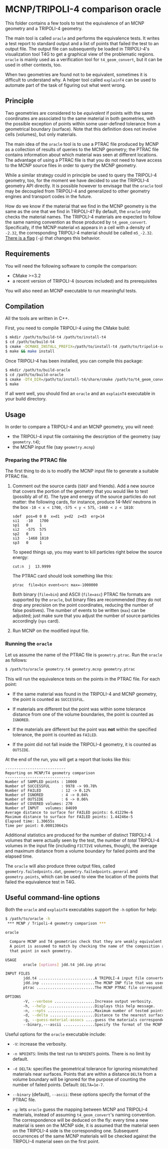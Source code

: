 MCNP/TRIPOLI-4 comparison oracle
================================

This folder contains a few tools to test the equivalence of an MCNP geometry
and a TRIPOLI-4 geometry.

The main tool is called `oracle` and performs the equivalence tests. It writes
a test report to standard output and a list of points that failed the test to
an output file. The output file can subsequently be loaded in TRIPOLI-4's
visualization tool T4G to get a graphical view of the problematic regions.
`oracle` is mainly used as a verification tool for `t4_geom_convert`, but it
can be used in other contexts, too.

When two geometries are found not to be equivalent, sometimes it is difficult
to understand why. A helper tool called `explainT4` can be used to automate
part of the task of figuring out what went wrong.


Principle
---------

Two geometries are considered to be *equivalent* if points with the same
coordinates are associated to the same material in both geometries, with the
possible exception of points within some user-defined tolerance from a
geometrical boundary (surface). Note that this definition does not involve
cells (volumes), but only materials.

The main idea of the `oracle` tool is to use a PTRAC file produced by MCNP as
a collection of results of queries to the MCNP geometry; the PTRAC file
contains information about which material was seen at different locations.  The
advantage of using a PTRAC file is that you do not need to have access to the
MCNP source files in order to query the MCNP geometry.

While a similar strategy could in principle be used to query the TRIPOLI-4
geometry, too, for the moment we have decided to use the TRIPOLI-4 geometry API
directly. It is possible however to envisage that the `oracle` tool may be
decoupled from TRIPOLI-4 and generalized to other geometry engines and
transport codes in the future.

How do we know if the material that we find in the MCNP geometry is the same as
the one that we find in TRIPOLI-4? By default, the `oracle` only checks the
material names. The TRIPOLI-4 materials are expected to follow the same naming
convention as those produced by `t4_geom_convert`. Specifically, if the MCNP
material `m5` appears in a cell with a density of `-2.32`, the corresponding
TRIPOLI-4 material should be called `m5_-2.32`. [There is a
flag](#useful-command-line-options) (`-g`) that changes this behavior.


Requirements
------------

You will need the following software to compile the comparison:

* CMake >=3.2
* a recent version of TRIPOLI-4 (sources included) and its prerequisites

You will also need an MCNP executable to run meaningful tests.


Compilation
-----------

All the tools are written in C++.

First, you need to compile TRIPOLI-4 using the CMake build:

```bash
$ mkdir /path/to/build-t4 /path/to/install-t4
$ cd /path/to/build-t4
$ cmake -DCMAKE_INSTALL_PREFIX=/path/to/install-t4 /path/to/tripoli4-sources
$ make && make install
```

Once TRIPOLI-4 has been installed, you can compile this package:

```bash
$ mkdir /path/to/build-oracle
$ cd /path/to/build-oracle
$ cmake -DT4_DIR=/path/to/install-t4/share/cmake /path/to/t4_geom_convert/Oracle
$ make
```

If all went well, you should find an `oracle` and an `explainT4` executable in
your build directory.


Usage
-----

In order to compare a TRIPOLI-4 and an MCNP geometry, you will need:

* the TRIPOLI-4 input file containing the description of the geometry (say
  `geometry.t4`);
* the MCNP input file (say `geometry.mcnp`)

### Preparing the PTRAC file

The first thing to do is to modify the MCNP input file to generate a suitable
PTRAC file.

1. Comment out the source cards (`SDEF` and friends). Add a new source that
   covers the portion of the geometry that you would like to test (possibly all
   of it). The type and energy of the source particles do not matter: the
   following cards, for instance, produce 14-MeV neutrons in the box `-10 < x <
   1700`, `-575 < y < 575`, `-1460 < z < 1810`:

   ```
   sdef  pos=0 0 0  x=d1  y=d2  z=d3  erg=14
   si1   -10   1700
   sp1   0     1
   si2   -575  575
   sp2   0     1
   si3   -1460 1810
   sp3   0     1
   ```
  
   To speed things up, you may want to kill particles right below the source
   energy:
  
   ```
   cut:n  j  13.9999
   ```
  
   The PTRAC card should look something like this:
  
   ```
   ptrac  file=bin event=src max=-1000000
   ```
  
   Both binary (`file=bin`) and ASCII (`file=asc`) PTRAC file formats are
   supported by the `oracle`, but binary files are recommended (they do not
   drop any precision on the point coordinates, reducing the number of false
   positives). The number of events to be written (`max`) can be adjusted; just
   make sure that you adjust the number of source particles accordingly (`nps`
   card).

2. Run MCNP on the modified input file.


### Running the `oracle`

Let us assume the name of the PTRAC file is `geometry.ptrac`.  Run the `oracle`
as follows:

```bash
$ /path/to/oracle geometry.t4 geometry.mcnp geometry.ptrac
```

This will run the equivalence tests on the points in the PTRAC file. For each
point:

* If the same material was found in the TRIPOLI-4 and MCNP geometry, the point
  is counted as `SUCCESSFUL`.

* If materials are different but the point was within some tolerance distance
  from one of the volume boundaries, the point is counted as `IGNORED`.

* If the materials are different but the point was **not** within the specified
  tolerance, the point is counted as `FAILED`.

* If the point did not fall inside the TRIPOLI-4 geometry, it is counted as
  `OUTSIDE`.

At the end of the run, you will get a report that looks like this:

```
---------------------------
Reporting on MCNP/T4 geometry comparison
-----------------------------
Number of SAMPLED points : 10000
Number of SUCCESSFUL     : 9978 -> 99.78%
Number of FAILED         : 12 -> 0.12%
Number of IGNORED        : 4 -> 0.04%
Number of OUTSIDE        : 6 -> 0.06%
Number of COVERED volumes: 270
Number of INPUT   volumes: 84699
Average distance to surface for FAILED points: 6.41229e-6
Maximum distance to surface for FAILED points: 1.44246e-5
Elapsed time: 1.30655s
Time per point: 0.000130642s
```

Additional statistics are produced for the number of distinct TRIPOLI-4 volumes
that were actually seen by the test, the number of *total* TRIPOLI-4 volumes in
the input file (including `FICTIVE` volumes, though), the average and maximum
distance from a volume boundary for failed points and the elapsed time.

The `oracle` will also produce three output files, called
`geometry.failedpoints.dat`, `geometry.failedpoints.general` and
`geometry.points`, which can be used to view the location of the points that
failed the equivalence test in T4G.


Useful command-line options
---------------------------

Both the `oracle` and `explainT4` executables support the `-h` option for help:

```bash
$ /path/to/oracle -h
 *** MCNP / Tripoli-4 geometry comparison ***

oracle

  Compare MCNP and T4 geometries check that they are weakly equivalent.
  A point is assumed to match by checking the name of the composition at
  that point in each geometry.

USAGE
        oracle [options] jdd.t4 jdd.inp ptrac

INPUT FILES
        jdd.t4 .........................A TRIPOLI-4 input file converted from MCNP INP file.
        jdd.inp ........................The MCNP INP file that was used for the conversion.
        ptrac ..........................The MCNP PTRAC file corresponding to the INP file.

OPTIONS
        -V, --verbose ..................Increase output verbosity.
        -h, --help .....................Displays this help message.
        -n, --npts .....................Maximum number of tested points.
        -d, --delta ....................Distance to the nearest surface below which a failed test is ignored.
        -g, --guess-material-assocs ....guess the materials correspondence based on the first few points
        --binary,---ascii ..............Specify the format of the MCNP PTRAC file
```

Useful options for the `oracle` executable include:

* `-V`: increase the verbosity.

* `-n NPOINTS`: limits the test run to `NPOINTS` points. There is no limit by
  default.

* `-d DELTA`: specifies the geometrical tolerance for ignoring mismatched
  materials near surfaces. Points that are within a distance `DELTA` from a
  volume boundary will be ignored for the purpose of counting the number of
  failed points. Default: `DELTA=1e-7`.

* `--binary` (default), `--ascii`: these options specify the format of the
  PTRAC file.

* `-g`: lets `oracle` guess the mapping between MCNP and TRIPOLI-4 materials,
  instead of assuming `t4_geom_convert`'s naming convention. The correspondence
  will be deduced on the fly: every time a new material is seen on the MCNP
  side, it is assumed that the material seen on the TRIPOLI-4 side is the
  corresponding one. Subsequent occurrences of the same MCNP materials will be
  checked against the TRIPOLI-4 material seen on the first point.
